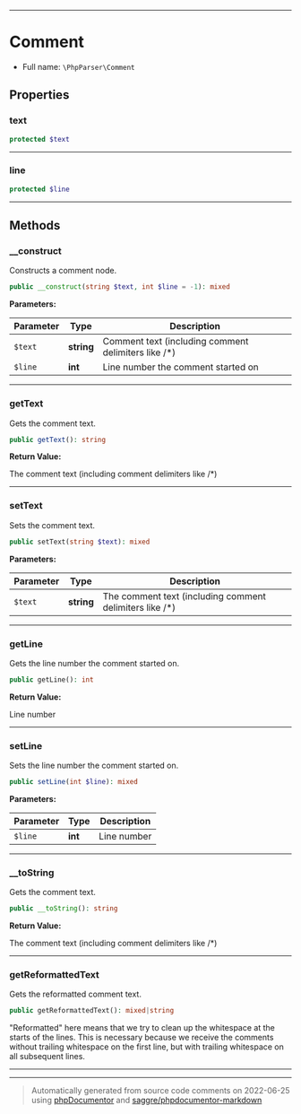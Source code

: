 ***

# Comment





* Full name: `\PhpParser\Comment`



## Properties


### text



```php
protected $text
```






***

### line



```php
protected $line
```






***

## Methods


### __construct

Constructs a comment node.

```php
public __construct(string $text, int $line = -1): mixed
```








**Parameters:**

| Parameter | Type | Description |
|-----------|------|-------------|
| `$text` | **string** | Comment text (including comment delimiters like /*) |
| `$line` | **int** | Line number the comment started on |




***

### getText

Gets the comment text.

```php
public getText(): string
```









**Return Value:**

The comment text (including comment delimiters like /*)



***

### setText

Sets the comment text.

```php
public setText(string $text): mixed
```








**Parameters:**

| Parameter | Type | Description |
|-----------|------|-------------|
| `$text` | **string** | The comment text (including comment delimiters like /*) |




***

### getLine

Gets the line number the comment started on.

```php
public getLine(): int
```









**Return Value:**

Line number



***

### setLine

Sets the line number the comment started on.

```php
public setLine(int $line): mixed
```








**Parameters:**

| Parameter | Type | Description |
|-----------|------|-------------|
| `$line` | **int** | Line number |




***

### __toString

Gets the comment text.

```php
public __toString(): string
```









**Return Value:**

The comment text (including comment delimiters like /*)



***

### getReformattedText

Gets the reformatted comment text.

```php
public getReformattedText(): mixed|string
```

"Reformatted" here means that we try to clean up the whitespace at the
starts of the lines. This is necessary because we receive the comments
without trailing whitespace on the first line, but with trailing whitespace
on all subsequent lines.









***


***
> Automatically generated from source code comments on 2022-06-25 using [phpDocumentor](http://www.phpdoc.org/) and [saggre/phpdocumentor-markdown](https://github.com/Saggre/phpDocumentor-markdown)
